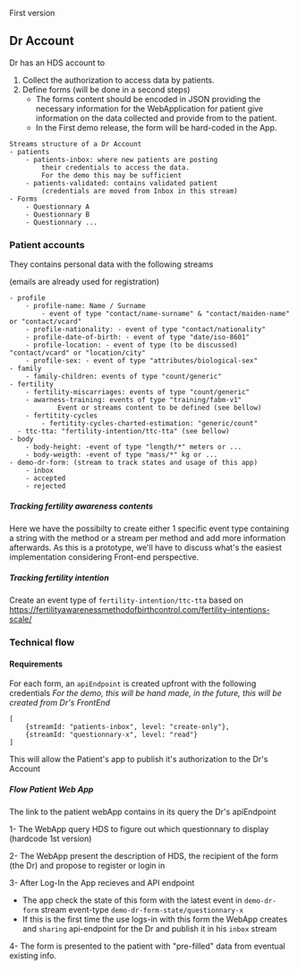 First version 

## Dr Account

Dr has an HDS account to 

1. Collect the authorization to access data by patients.
2. Define forms (will be done in a second steps)
   - The forms content should be encoded in JSON providing the necessary information for the WebApplication for patient give information on the data collected and provide from to the patient.
   - In the First demo release, the form will be hard-coded in the App.

```
Streams structure of a Dr Account
- patients
	- patients-inbox: where new patients are posting 
		their credentials to access the data. 
		For the demo this may be sufficient
	- patients-validated: contains validated patient 
		(credentials are moved from Inbox in this stream)
- Forms
	- Questionnary A
	- Questionnary B
	- Questionnary ...

```

### Patient accounts

They contains personal data with the following streams

(emails are already used for registration)

```
- profile
	- profile-name: Name / Surname 
		- event of type "contact/name-surname" & "contact/maiden-name" or "contact/vcard"
	- profile-nationality: - event of type "contact/nationality"
	- profile-date-of-birth: - event of type "date/iso-8601"
	- profile-location: - event of type (to be discussed) "contact/vcard" or "location/city"
	- profile-sex: - event of type "attributes/biological-sex"
- family
	- family-children: events of type "count/generic"
- fertility
	- fertility-miscarriages: events of type "count/generic"
	- awarness-training: events of type "training/fabm-v1"
			Event or streams content to be defined (see bellow)
	- fertitity-cycles
		- fertitity-cycles-charted-estimation: "generic/count"
  - ttc-tta: "fertility-intention/ttc-tta" (see bellow)
- body
	- body-height: -event of type "length/*" meters or ...
	- body-weigth: -event of type "mass/*" kg or ...
- demo-dr-form: (stream to track states and usage of this app)
	- inbox
	- accepted
	- rejected
```

##### Tracking fertility awareness contents

Here we have the possibilty to create either 1 specific event type containing a string with the method or a stream per method and add more information afterwards. As this is a prototype, we'll have to discuss what's the easiest implementation considering Front-end perspective. 

##### Tracking fertility intention

Create an event type of `fertility-intention/ttc-tta`  based on https://fertilityawarenessmethodofbirthcontrol.com/fertility-intentions-scale/



### Technical flow

#### **Requirements** 

For each form, an `apiEndpoint` is created upfront with the following credentials
*For the demo, this will be hand made, in the future, this will be created from Dr's FrontEnd*

``` 
[
	{streamId: "patients-inbox", level: "create-only"},
	{streamId: "questionnary-x", level: "read"}
]
```

This will allow the Patient's app to publish it's authorization to the Dr's Account 

##### Flow Patient Web App

The link to the patient webApp contains in its query the Dr's apiEndpoint

1- The WebApp query HDS to figure out which questionnary to display (hardcode 1st version)

2- The WebApp present the description of HDS, the recipient of the form (the Dr) and propose to register or login in

3- After Log-In the App recieves and API endpoint 

- The app check the state of this form with the latest event in `demo-dr-form` stream event-type `demo-dr-form-state/questionnary-x`
- If this is the first time the use logs-in with this form the WebApp creates  and `sharing` api-endpoint for the Dr and publish it in his `inbox`  stream

4- The form is presented to the patient with "pre-filled" data from eventual existing info.